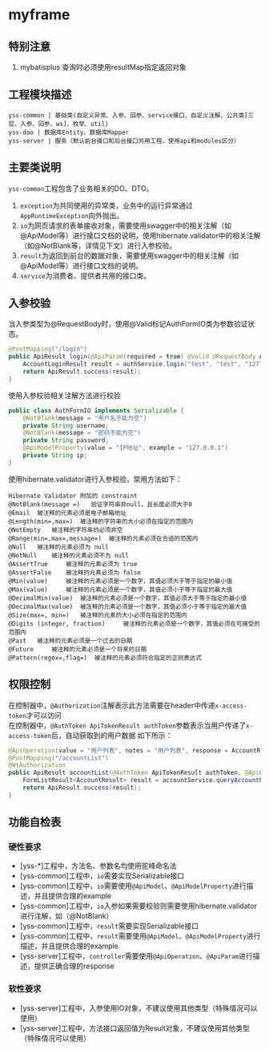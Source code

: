# myframe

## 特别注意
1. mybatisplus 查询时必须使用resultMap指定返回对象

## 工程模块描述

```
yss-common | 基础类(自定义异常、入参、回参、service接口、自定义注解、公共类[三层、入参、回参、ws]、枚举、util)
yss-dao | 数据库Entity、数据库Mapper 
yss-server | 服务（默认前台接口和后台接口共用工程，使用api和modules区分） 
```

## 主要类说明

`yss-common`工程包含了业务相关的DO、DTO。<br/>
1. `exception`为共同使用的异常类，业务中的运行异常通过`AppRuntimeException`向外抛出。<br/>
2. `io`为网页请求的表单接收对象，需要使用swagger中的相关注解（如@ApiModel等）进行接口文档的说明，使用hibernate.validator中的相关注解（如@NotBlank等，详情见下文）进行入参校验。<br/>
3. `result`为返回到前台的数据对象，需要使用swagger中的相关注解（如@ApiModel等）进行接口文档的说明。<br/>
4. `service`为消费者、提供者共用的接口类。<br/>

## 入参校验

当入参类型为@RequestBody时，使用@Valid标记AuthFormIO类为参数验证状态。
```java
@PostMapping("/login")
public ApiResult login(@ApiParam(required = true) @Valid @RequestBody AuthFormIO body) {
    AccountLoginResult result = authService.login("test", "test", "127");
    return ApiResult.success(result);
}
```
使用入参校验相关注解方法进行校验
```java
public class AuthFormIO implements Serializable {
    @NotBlank(message = "用户名不能为空")
    private String username;
    @NotBlank(message = "密码不能为空")
    private String password;
    @ApiModelProperty(value = "IP地址", example = "127.0.0.1")
    private String ip;
}
```


使用hibernate.validator进行入参校验，常用方法如下：
```
Hibernate Validator 附加的 constraint     
@NotBlank(message =)   验证字符串非null，且长度必须大于0     
@Email  被注释的元素必须是电子邮箱地址     
@Length(min=,max=)  被注释的字符串的大小必须在指定的范围内     
@NotEmpty   被注释的字符串的必须非空     
@Range(min=,max=,message=)  被注释的元素必须在合适的范围内
@Null   被注释的元素必须为 null     
@NotNull    被注释的元素必须不为 null     
@AssertTrue     被注释的元素必须为 true     
@AssertFalse    被注释的元素必须为 false     
@Min(value)     被注释的元素必须是一个数字，其值必须大于等于指定的最小值     
@Max(value)     被注释的元素必须是一个数字，其值必须小于等于指定的最大值     
@DecimalMin(value)  被注释的元素必须是一个数字，其值必须大于等于指定的最小值     
@DecimalMax(value)  被注释的元素必须是一个数字，其值必须小于等于指定的最大值     
@Size(max=, min=)   被注释的元素的大小必须在指定的范围内     
@Digits (integer, fraction)     被注释的元素必须是一个数字，其值必须在可接受的范围内     
@Past   被注释的元素必须是一个过去的日期     
@Future     被注释的元素必须是一个将来的日期     
@Pattern(regex=,flag=)  被注释的元素必须符合指定的正则表达式   
```

## 权限控制

在控制器中，`@Authorization`注解表示此方法需要在header中传递`x-access-token`才可以访问<br/>
在控制器中，`@AuthToken ApiTokenResult authToken`参数表示当用户传递了`x-access-token`后，自动获取到的用户数据
如下所示：
```java
@ApiOperation(value = "用户列表", notes = "用户列表", response = AccountResult.class)
@PostMapping("/accountList")
@WtAuthorization
public ApiResult accountList(@AuthToken ApiTokenResult authToken, @ApiParam(required = true) @Valid @RequestBody PageListIO<AuthFormIO> body) {
    FormListResult<AccountResult> result = accountService.queryAccountPageList(body);
    return ApiResult.success(result);
}
```



## 功能自检表

### 硬性要求

* [yss-*]工程中，方法名、参数名均使用驼峰命名法
* [yss-common]工程中，`io`需要实现Serializable接口
* [yss-common]工程中，`io`需要使用`@ApiModel`、`@ApiModelProperty`进行描述，并且提供合理的example
* [yss-common]工程中，`io`入参如果需要校验则需要使用hibernate.validator进行注解，如（@NotBlank）
* [yss-common]工程中，`result`需要实现Serializable接口
* [yss-common]工程中，`result`需要使用`@ApiModel`、`@ApiModelProperty`进行描述，并且提供合理的example
* [yss-server]工程中，`controller`需要使用`@ApiOperation`、`@ApiParam`进行描述，提供正确合理的response

### 软性要求

* [yss-server]工程中，入参使用IO对象，不建议使用其他类型（特殊情况可以使用）
* [yss-server]工程中，方法接口返回值为Result对象，不建议使用其他类型（特殊情况可以使用）


